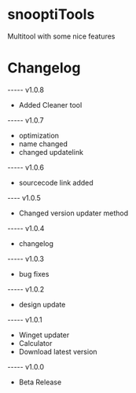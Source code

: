 # snooptiTools
Multitool with some nice features

# Changelog
----- v1.0.8
- Added Cleaner tool
  
----- v1.0.7
- optimization
- name changed
- changed updatelink

----- v1.0.6
- sourcecode link added

---- v1.0.5
- Changed version updater method

----- v1.0.4
- changelog

----- v1.0.3
- bug fixes

----- v1.0.2
- design update

----- v1.0.1
- Winget updater
- Calculator
- Download latest version

----- v1.0.0
- Beta Release
